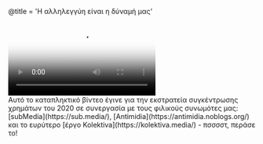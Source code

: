 @title = 'Η αλληλεγγύη είναι η δύναμή μας'

<div class="embed-responsive embed-responsive-16by9">
  <video controls="" poster="https://static.riseup.net/bird_gr.jpeg" class="embed-responsive-item">
      <source src="https://static.riseup.net/Riseup-GR-720p.mp4 " type="video/mp4">
      Your browser does not support the video tag.
  </video>
</div>
Αυτό το καταπληκτικό βίντεο έγινε για την εκστρατεία συγκέντρωσης χρημάτων του 2020 σε συνεργασία με τους φιλικούς συνωμότες μας: [subMedia](https://sub.media/), [Antimidia](https://antimidia.noblogs.org/) και το ευρύτερο [έργο Kolektiva](https://kolektiva.media/) - πσσσστ, περάσε το!
